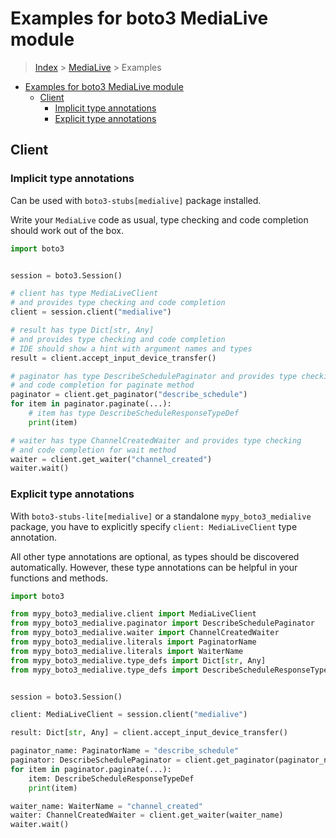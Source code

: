 <a id="examples-for-boto3-medialive-module"></a>

# Examples for boto3 MediaLive module

> [Index](../README.md) > [MediaLive](./README.md) > Examples

- [Examples for boto3 MediaLive module](#examples-for-boto3-medialive-module)
  - [Client](#client)
    - [Implicit type annotations](#implicit-type-annotations)
    - [Explicit type annotations](#explicit-type-annotations)

<a id="client"></a>

## Client

<a id="implicit-type-annotations"></a>

### Implicit type annotations

Can be used with `boto3-stubs[medialive]` package installed.

Write your `MediaLive` code as usual, type checking and code completion should
work out of the box.

```python
import boto3


session = boto3.Session()

# client has type MediaLiveClient
# and provides type checking and code completion
client = session.client("medialive")

# result has type Dict[str, Any]
# and provides type checking and code completion
# IDE should show a hint with argument names and types
result = client.accept_input_device_transfer()

# paginator has type DescribeSchedulePaginator and provides type checking
# and code completion for paginate method
paginator = client.get_paginator("describe_schedule")
for item in paginator.paginate(...):
    # item has type DescribeScheduleResponseTypeDef
    print(item)

# waiter has type ChannelCreatedWaiter and provides type checking
# and code completion for wait method
waiter = client.get_waiter("channel_created")
waiter.wait()
```

<a id="explicit-type-annotations"></a>

### Explicit type annotations

With `boto3-stubs-lite[medialive]` or a standalone `mypy_boto3_medialive`
package, you have to explicitly specify `client: MediaLiveClient` type
annotation.

All other type annotations are optional, as types should be discovered
automatically. However, these type annotations can be helpful in your functions
and methods.

```python
import boto3

from mypy_boto3_medialive.client import MediaLiveClient
from mypy_boto3_medialive.paginator import DescribeSchedulePaginator
from mypy_boto3_medialive.waiter import ChannelCreatedWaiter
from mypy_boto3_medialive.literals import PaginatorName
from mypy_boto3_medialive.literals import WaiterName
from mypy_boto3_medialive.type_defs import Dict[str, Any]
from mypy_boto3_medialive.type_defs import DescribeScheduleResponseTypeDef


session = boto3.Session()

client: MediaLiveClient = session.client("medialive")

result: Dict[str, Any] = client.accept_input_device_transfer()

paginator_name: PaginatorName = "describe_schedule"
paginator: DescribeSchedulePaginator = client.get_paginator(paginator_name)
for item in paginator.paginate(...):
    item: DescribeScheduleResponseTypeDef
    print(item)

waiter_name: WaiterName = "channel_created"
waiter: ChannelCreatedWaiter = client.get_waiter(waiter_name)
waiter.wait()
```
